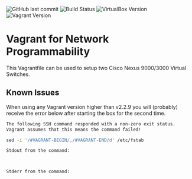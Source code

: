 ![GitHub last commit](https://img.shields.io/github/last-commit/jepema/vagrant)
![Build Status](https://img.shields.io/badge/build-passing-brightgreen)
![VirtualBox Version](https://img.shields.io/badge/VirtualBox-v6.1.18-blue)
![Vagrant Version](https://img.shields.io/badge/Vagrant-v2.2.9-blue)

# Vagrant for Network Programmability

This Vagrantfile can be used to setup two Cisco Nexus 9000/3000 Virtual Switches.

## Known Issues

When using any Vagrant version higher than v2.2.9 you will (probably) receive the error below after starting the box for the second time.

```bash
The following SSH command responded with a non-zero exit status.
Vagrant assumes that this means the command failed!

sed -i '/#VAGRANT-BEGIN/,/#VAGRANT-END/d' /etc/fstab

Stdout from the command:



Stderr from the command:


```